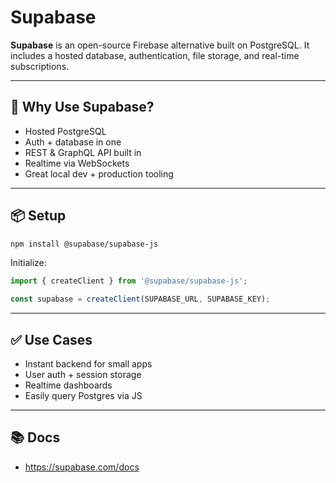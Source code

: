 # Supabase

**Supabase** is an open-source Firebase alternative built on PostgreSQL. It includes a hosted database, authentication, file storage, and real-time subscriptions.

---

## 🔧 Why Use Supabase?

- Hosted PostgreSQL
- Auth + database in one
- REST & GraphQL API built in
- Realtime via WebSockets
- Great local dev + production tooling

---

## 📦 Setup

```bash
npm install @supabase/supabase-js
```

Initialize:

```js
import { createClient } from '@supabase/supabase-js';

const supabase = createClient(SUPABASE_URL, SUPABASE_KEY);
```

---

## ✅ Use Cases

- Instant backend for small apps
- User auth + session storage
- Realtime dashboards
- Easily query Postgres via JS

---

## 📚 Docs

- https://supabase.com/docs
